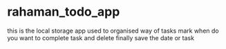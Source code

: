 # rahaman_todo_app
this is the local storage app 
used to organised way of tasks
mark when do you want to complete task
and delete 
finally save the date or task 
